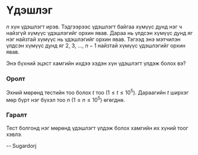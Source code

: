 Үдэшлэг
=======

$n$ хүн үдэшлэгт ирэв. Тэдгээрээс үдэшлэгт байгаа хүмүүс дунд нэг ч найзгүй хүмүүс үдэшлэгийг орхин явав. Дараа нь үлдсэн хүмүүс дунд яг нэг найзтай хүмүүс нь үдэшлэгийг орхин явав. Тэгээд энэ мэтчилэн үлдсэн хүмүүс дунд яг $2$, $3$, $...$, $n-1$ найзтай хүмүүс үдэшлэгийг орхин явав. 

Энэ бүхний эцэст хамгийн ихдээ хэдэн хүн үдэшлэгт үлдэж болох вэ? 

### Оролт

Эхний мѳрѳнд тестийн тоо болох $t$ тоо $(1 ≤ t ≤ 10^5)$. Дараагийн $t$ ширхэг мѳр бүрт нэг бүхэл тоо $n$ ($1 ≤ n ≤ 10^5$) ѳгѳгднѳ.

### Гаралт

Тест болгонд нэг мѳрѳнд үдэшлэгт үлдэж болох хамгийн их хүний тоог хэвлэ. 

-- Sugardorj
